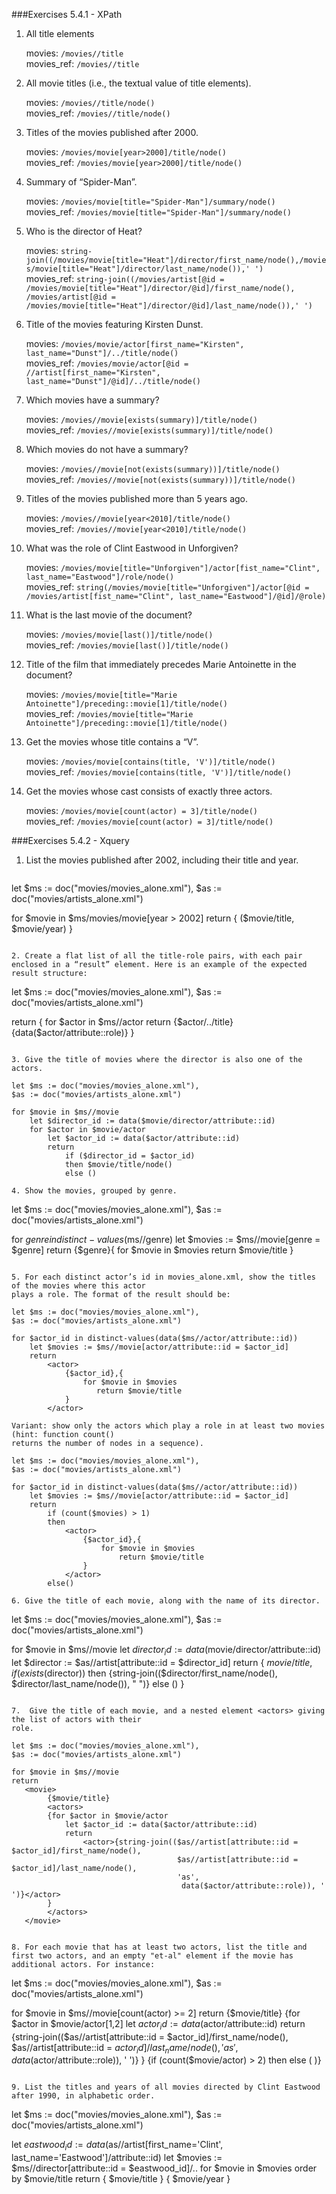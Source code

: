 ###Exercises 5.4.1 - XPath

1. All title elements
	
	movies: `/movies//title` <br>
	movies_ref: `/movies//title`

2. All movie titles (i.e., the textual value of title elements).
	
	movies: `/movies//title/node()` <br>
	movies_ref: `/movies//title/node()`
	
3. Titles of the movies published after 2000.

	movies: `/movies/movie[year>2000]/title/node()` <br>
	movies_ref: `/movies/movie[year>2000]/title/node()`

4. Summary of “Spider-Man”.

	movies: `/movies/movie[title="Spider-Man"]/summary/node()` <br>
	movies_ref: `/movies/movie[title="Spider-Man"]/summary/node()`

5. Who is the director of Heat?

	movies: `string-join((/movies/movie[title="Heat"]/director/first_name/node(),/movies/movie[title="Heat"]/director/last_name/node()),' ')` <br>
	movies_ref: `string-join((/movies/artist[@id = /movies/movie[title="Heat"]/director/@id]/first_name/node(),
/movies/artist[@id = /movies/movie[title="Heat"]/director/@id]/last_name/node()),' ')`

6. Title of the movies featuring Kirsten Dunst.

	movies: `/movies/movie/actor[first_name="Kirsten", last_name="Dunst"]/../title/node()`<br>
	movies_ref: `/movies/movie/actor[@id = //artist[first_name="Kirsten", last_name="Dunst"]/@id]/../title/node()`
	
7. Which movies have a summary?

	movies: `/movies//movie[exists(summary)]/title/node()`<br>
	movies_ref: `/movies//movie[exists(summary)]/title/node()`
	
8. Which movies do not have a summary?

	movies: `/movies//movie[not(exists(summary))]/title/node()`<br>
	movies_ref: `/movies//movie[not(exists(summary))]/title/node()`
	
9. Titles of the movies published more than 5 years ago.

	movies: `/movies//movie[year<2010]/title/node()`<br>
	movies_ref: `/movies//movie[year<2010]/title/node()`
	
10. What was the role of Clint Eastwood in Unforgiven?

	movies: `/movies/movie[title="Unforgiven"]/actor[fist_name="Clint", last_name="Eastwood"]/role/node()`<br>
	movies_ref: `string(/movies/movie[title="Unforgiven"]/actor[@id = /movies/artist[fist_name="Clint", last_name="Eastwood"]/@id]/@role)`
	
11. What is the last movie of the document?

	movies: `/movies/movie[last()]/title/node()`<br>
	movies_ref: `/movies/movie[last()]/title/node()`
	
12. Title of the film that immediately precedes Marie Antoinette in the document?

	movies: `/movies/movie[title="Marie Antoinette"]/preceding::movie[1]/title/node()`<br>
	movies_ref: `/movies/movie[title="Marie Antoinette"]/preceding::movie[1]/title/node()`
	
13. Get the movies whose title contains a “V”.

	movies: `/movies/movie[contains(title, 'V')]/title/node()` <br>
	movies_ref: `/movies/movie[contains(title, 'V')]/title/node()`
	
14. Get the movies whose cast consists of exactly three actors.

	movies: `/movies/movie[count(actor) = 3]/title/node()`<br>
	movies_ref: `/movies/movie[count(actor) = 3]/title/node()`
	
###Exercises 5.4.2 - Xquery

1. List the movies published after 2002, including their title and year.
    ```
let $ms := doc("movies/movies_alone.xml"),
    $as := doc("movies/artists_alone.xml")

for $movie in $ms/movies/movie[year > 2002]
    return <movie> { ($movie/title, $movie/year) } </movie>
   ```

2. Create a flat list of all the title-role pairs, with each pair enclosed in a “result” element. Here is an example of the expected result structure:

  ```
let $ms := doc("movies/movies_alone.xml"),
    $as := doc("movies/artists_alone.xml")

return
    <results>
    { for $actor in $ms//actor
        return 
            <result>
                {$actor/../title}
                <role>{data($actor/attribute::role)}</role>
            </result>
    }
    </results>
  ```

3. Give the title of movies where the director is also one of the actors.

  ```
	let $ms := doc("movies/movies_alone.xml"),
	$as := doc("movies/artists_alone.xml")
	
	for $movie in $ms//movie
	    let $director_id := data($movie/director/attribute::id)
	    for $actor in $movie/actor
	        let $actor_id := data($actor/attribute::id)            
	        return
	            if ($director_id = $actor_id)
	            then $movie/title/node()
	            else ()
  ```
4. Show the movies, grouped by genre.
  ```
  let $ms := doc("movies/movies_alone.xml"),
    $as := doc("movies/artists_alone.xml")
    
for $genre in distinct-values($ms//genre)
    let $movies := $ms//movie[genre = $genre]
    return 
        <genre>
        {$genre}{
            for $movie in $movies
                return $movie/title
        }
        </genre>
  ```

5. For each distinct actor’s id in movies_alone.xml, show the titles of the movies where this actor
plays a role. The format of the result should be:
  ```
	let $ms := doc("movies/movies_alone.xml"),
	$as := doc("movies/artists_alone.xml")
	
	for $actor_id in distinct-values(data($ms//actor/attribute::id))
	    let $movies := $ms//movie[actor/attribute::id = $actor_id]
	    return 
	        <actor>
	            {$actor_id},{
	                for $movie in $movies
	                   return $movie/title
	            }
	        </actor>
  ```
Variant: show only the actors which play a role in at least two movies (hint: function count()
returns the number of nodes in a sequence).
  ```
   	let $ms := doc("movies/movies_alone.xml"),
	$as := doc("movies/artists_alone.xml")
	
	for $actor_id in distinct-values(data($ms//actor/attribute::id))
	    let $movies := $ms//movie[actor/attribute::id = $actor_id]
	    return 
	        if (count($movies) > 1)
	        then
	            <actor>
	                {$actor_id},{
	                    for $movie in $movies
	                        return $movie/title
	                }
	            </actor>
	        else()
  ```
6. Give the title of each movie, along with the name of its director.
  
  ```
  let $ms := doc("movies/movies_alone.xml"),
    $as := doc("movies/artists_alone.xml")
    
for $movie in $ms//movie
    let $director_id := data($movie/director/attribute::id)
    let $director := $as//artist[attribute::id = $director_id]
    return
        <movie> {
        $movie/title,
        if (exists($director))
        then <director>{string-join(($director/first_name/node(), $director/last_name/node()), " ")}</director>
        else ()
        } </movie>
  ```
  
7.  Give the title of each movie, and a nested element <actors> giving the list of actors with their
role.

  ```
	let $ms := doc("movies/movies_alone.xml"),
	$as := doc("movies/artists_alone.xml")
	
	for $movie in $ms//movie
	return 
	   <movie>
	        {$movie/title}
	        <actors>
	        {for $actor in $movie/actor
	            let $actor_id := data($actor/attribute::id)
	            return
	                <actor>{string-join(($as//artist[attribute::id = $actor_id]/first_name/node(),
	                                     $as//artist[attribute::id = $actor_id]/last_name/node(),
	                                     'as',
	                                      data($actor/attribute::role)), ' ')}</actor>
	        }
	        </actors>
	   </movie>
  ```

8. For each movie that has at least two actors, list the title and first two actors, and an empty "et-al" element if the movie has additional actors. For instance:

   ```
let $ms := doc("movies/movies_alone.xml"),
    $as := doc("movies/artists_alone.xml")
    
for $movie in $ms//movie[count(actor) >= 2]
return 
        <result>
            {$movie/title}
            {for $actor in $movie/actor[1,2]
                let $actor_id := data($actor/attribute::id)
                return
                    <actor>{string-join(($as//artist[attribute::id = $actor_id]/first_name/node(),
                                         $as//artist[attribute::id = $actor_id]/last_name/node(),
                                         'as',
                                          data($actor/attribute::role)), ' ')}</actor>
            }
            {if (count($movie/actor) > 2) then
        	<et-al/> else ( )}
       </result>
  ```

9. List the titles and years of all movies directed by Clint Eastwood after 1990, in alphabetic order.

  ```
  let $ms := doc("movies/movies_alone.xml"),
    $as := doc("movies/artists_alone.xml")
    
let $eastwood_id := data($as//artist[first_name='Clint', last_name='Eastwood']/attribute::id)
let $movies := $ms//director[attribute::id = $eastwood_id]/..
for $movie in $movies
order by $movie/title
return
    <movie>
        { $movie/title }
        { $movie/year }
    </movie>
  ```
